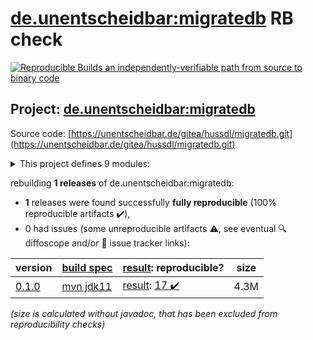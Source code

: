 [de.unentscheidbar:migratedb](https://search.maven.org/artifact/de.unentscheidbar/migratedb/) RB check
=======

[![Reproducible Builds](https://reproducible-builds.org/images/logos/rb.svg) an independently-verifiable path from source to binary code](https://reproducible-builds.org/)

## Project: [de.unentscheidbar:migratedb](https://search.maven.org/artifact/de.unentscheidbar/migratedb/)

Source code: [https://unentscheidbar.de/gitea/hussdl/migratedb.git](https://unentscheidbar.de/gitea/hussdl/migratedb.git)

<details><summary>This project defines 9 modules:</summary>

* [de.unentscheidbar:migratedb](https://search.maven.org/artifact/de.unentscheidbar/migratedb/)
* [de.unentscheidbar:migratedb-commandline](https://search.maven.org/artifact/de.unentscheidbar/migratedb-commandline/)
* [de.unentscheidbar:migratedb-core](https://search.maven.org/artifact/de.unentscheidbar/migratedb-core/)
* [de.unentscheidbar:migratedb-gradle-plugin](https://search.maven.org/artifact/de.unentscheidbar/migratedb-gradle-plugin/)
* [de.unentscheidbar:migratedb-integration-tests](https://search.maven.org/artifact/de.unentscheidbar/migratedb-integration-tests/)
* [de.unentscheidbar:migratedb-maven-plugin](https://search.maven.org/artifact/de.unentscheidbar/migratedb-maven-plugin/)
* [de.unentscheidbar:migratedb-scanner](https://search.maven.org/artifact/de.unentscheidbar/migratedb-scanner/)
* [de.unentscheidbar:migratedb-test-report-aggregator](https://search.maven.org/artifact/de.unentscheidbar/migratedb-test-report-aggregator/)
* [de.unentscheidbar:migratedb-testlib](https://search.maven.org/artifact/de.unentscheidbar/migratedb-testlib/)
</details>

rebuilding **1 releases** of de.unentscheidbar:migratedb:
- **1** releases were found successfully **fully reproducible** (100% reproducible artifacts :heavy_check_mark:),
- 0 had issues (some unreproducible artifacts :warning:, see eventual :mag: diffoscope and/or :memo: issue tracker links):

| version | [build spec](/BUILDSPEC.md) | [result](https://reproducible-builds.org/docs/jvm/): reproducible? | size |
| -- | --------- | ------ | -- |
| [0.1.0](https://search.maven.org/artifact/de.unentscheidbar/migratedb/0.1.0/pom) | [mvn jdk11](migratedb-0.1.0.buildspec) | [result](migratedb-0.1.0.buildinfo): [17 :heavy_check_mark: ](migratedb-0.1.0.buildcompare) | 4.3M |

<i>(size is calculated without javadoc, that has been excluded from reproducibility checks)</i>
